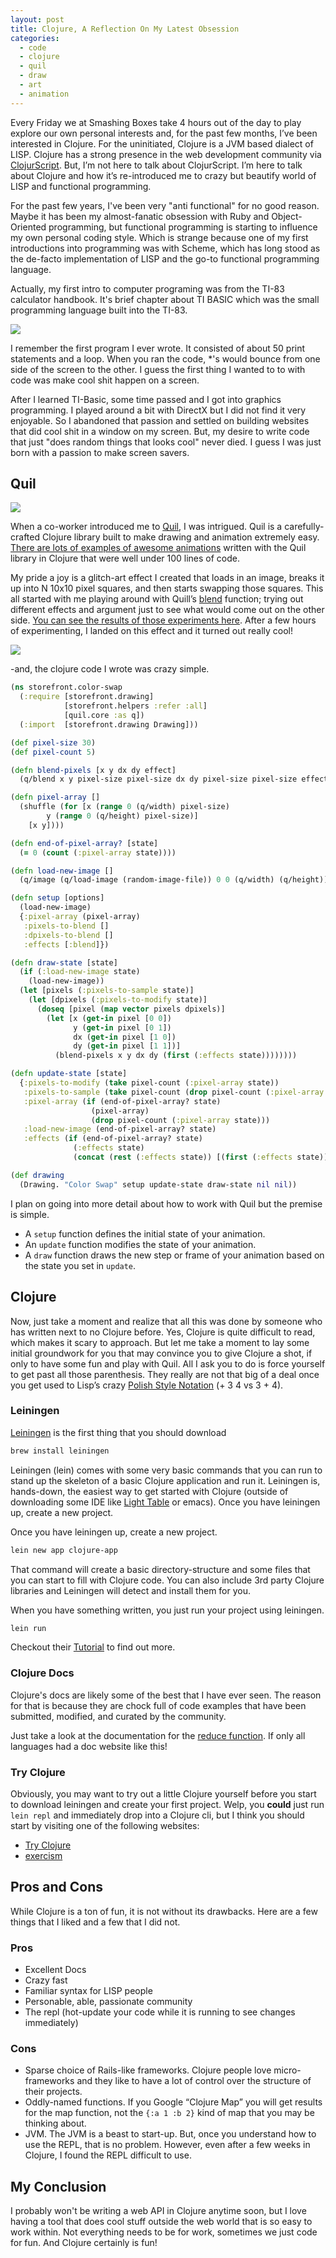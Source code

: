```yaml
---
layout: post
title: Clojure, A Reflection On My Latest Obsession
categories:
  - code
  - clojure
  - quil
  - draw
  - art
  - animation
---
```


Every Friday we at Smashing Boxes take 4 hours out of the day to play explore our own personal interests and, for the past few months, I’ve been interested in Clojure. For the uninitiated, Clojure is a JVM based dialect of LISP. Clojure has a strong presence in the web development community via [ClojurScript](https://github.com/clojure/clojurescript). But, I’m not here to talk about ClojurScript. I’m here to talk about Clojure and how it’s re-introduced me to crazy but beautify world of LISP and functional programming.

For the past few years, I've been very "anti functional" for no good reason. Maybe it has been my almost-fanatic obsession with Ruby and Object-Oriented programming, but functional programming is starting to influence my own personal coding style. Which is strange because one of my first introductions into programming was with Scheme, which has long stood as the de-facto implementation of LISP and the go-to functional programming language.

Actually, my first intro to computer programing was from the TI-83 calculator handbook. It's brief chapter about TI BASIC which was the small programming language built into the TI-83.

![](/public/images/ti-83.jpg)

I remember the first program I ever wrote. It consisted of about 50 print statements and a loop. When you ran the code, *'s would bounce from one side of the screen to the other. I guess the first thing I wanted to to with code was make cool shit happen on a screen.

After I learned TI-Basic, some time passed and I got into graphics programming. I played around a bit with DirectX but I did not find it very enjoyable. So I abandoned that passion and settled on building websites that did cool shit in a window on my screen. But, my desire to write code that just "does random things that looks cool" never died. I guess I was just born with a passion to make screen savers.

## Quil

![](https://camo.githubusercontent.com/90bc972502b59f7b670dd3c249a7cfc9796f8d23/687474703a2f2f636c6f75642e6769746875622e636f6d2f646f776e6c6f6164732f7175696c2f7175696c2f7175696c2e706e67)

When a co-worker introduced me to [Quil](http://quil.info), I was intrigued. Quil is a carefully-crafted Clojure library built to make drawing and animation extremely easy. [There are lots of examples of awesome animations](http://quil.info/examples) written with the Quil library in Clojure that were well under 100 lines of code.

My pride a joy is a glitch-art effect I created that loads in an image, breaks it up into N 10x10 pixel squares, and then starts swapping those squares. This all started with me playing around with Quill’s [blend](http://quil.info/api/image/pixels#blend) function; trying out different effects and argument just to see what would come out on the other side. [You can see the results of those experiments here](https://imgur.com/a/DaZKh). After a few hours of experimenting, I landed on this effect and it turned out really cool!

![](https://cloud.githubusercontent.com/assets/362269/12542273/d19fbb94-c2ee-11e5-98a3-38a390632841.gif)

-and, the clojure code I wrote was crazy simple.

~~~clojure
(ns storefront.color-swap
  (:require [storefront.drawing]
            [storefront.helpers :refer :all]
            [quil.core :as q])
  (:import  [storefront.drawing Drawing]))

(def pixel-size 30)
(def pixel-count 5)

(defn blend-pixels [x y dx dy effect]
  (q/blend x y pixel-size pixel-size dx dy pixel-size pixel-size effect))

(defn pixel-array []
  (shuffle (for [x (range 0 (q/width) pixel-size)
        y (range 0 (q/height) pixel-size)]
    [x y])))

(defn end-of-pixel-array? [state]
  (= 0 (count (:pixel-array state))))

(defn load-new-image []
  (q/image (q/load-image (random-image-file)) 0 0 (q/width) (q/height)))

(defn setup [options]
  (load-new-image)
  {:pixel-array (pixel-array)
   :pixels-to-blend []
   :dpixels-to-blend []
   :effects [:blend]})

(defn draw-state [state]
  (if (:load-new-image state)
    (load-new-image))
  (let [pixels (:pixels-to-sample state)]
    (let [dpixels (:pixels-to-modify state)]
      (doseq [pixel (map vector pixels dpixels)]
        (let [x (get-in pixel [0 0])
              y (get-in pixel [0 1])
              dx (get-in pixel [1 0])
              dy (get-in pixel [1 1])]
          (blend-pixels x y dx dy (first (:effects state))))))))

(defn update-state [state]
  {:pixels-to-modify (take pixel-count (:pixel-array state))
   :pixels-to-sample (take pixel-count (drop pixel-count (:pixel-array state)))
   :pixel-array (if (end-of-pixel-array? state)
                  (pixel-array)
                  (drop pixel-count (:pixel-array state)))
   :load-new-image (end-of-pixel-array? state)
   :effects (if (end-of-pixel-array? state)
              (:effects state)
              (concat (rest (:effects state)) [(first (:effects state))]))})

(def drawing
  (Drawing. "Color Swap" setup update-state draw-state nil nil))
~~~

I plan on going into more detail about how to work with Quil but the premise is simple.

* A `setup` function defines the initial state of your animation.
* An `update` function modifies the state of your animation.
* A `draw` function draws the new step or frame of your animation based on the state you set in `update`.

## Clojure

Now, just take a moment and realize that all this was done by someone who has written next to no Clojure before. Yes, Clojure is quite difficult to read, which makes it scary to approach. But let me take a moment to lay some initial groundwork for you that may convince you to give Clojure a shot, if only to have some fun and play with Quil. All I ask you to do is force yourself to get past all those parenthesis. They really are not that big of a deal once you get used to Lisp’s crazy [Polish Style Notation](https://en.wikipedia.org/wiki/Polish_notation) (+ 3 4 vs 3 + 4).

### Leiningen
[Leiningen](http://leiningen.org/) is the first thing that you should download


~~~bash
brew install leiningen
~~~

Leiningen (lein) comes with some very basic commands that you can run to stand up the skeleton of a basic Clojure application and run it. Leiningen is, hands-down, the easiest way to get started with Clojure (outside of downloading some IDE like [Light Table](http://lighttable.com/) or emacs).
Once you have leiningen up, create a new project.

Once you have leiningen up, create a new project.

~~~bash
lein new app clojure-app
~~~

That command will create a basic directory-structure and some files that you can start to fill with Clojure code. You can also include 3rd party Clojure libraries and Leiningen will detect and install them for you.

When you have something written, you just run your project using leiningen.

~~~bash
lein run
~~~

Checkout their [Tutorial](https://github.com/technomancy/leiningen/blob/stable/doc/TUTORIAL.md) to find out more.

### Clojure Docs
Clojure's docs are likely some of the best that I have ever seen. The reason for that is because they are chock full of code examples that have been submitted, modified, and curated by the community.

Just take a look at the documentation for the [reduce function](https://clojuredocs.org/clojure.core/reduce). If only all languages had a doc website like this!

### Try Clojure
Obviously, you may want to try out a little Clojure yourself before you start to download leiningen and create your first project. Welp, you **could** just run `lein repl` and immediately drop into a Clojure cli, but I think you should start by visiting one of the following websites:


* [Try Clojure](http://www.tryclj.com/)
* [exercism](http://exercism.io/languages/clojure)

## Pros and Cons

While Clojure is a ton of fun, it is not without its drawbacks. Here are a few things that I liked and a few that I did not.

### Pros
* Excellent Docs
* Crazy fast
* Familiar syntax for LISP people
* Personable, able, passionate community
* The repl (hot-update your code while it is running to see changes immediately)

### Cons
* Sparse choice of Rails-like frameworks. Clojure people love micro-frameworks and they like to have a lot of control over the structure of their projects.
* Oddly-named functions. If you Google “Clojure Map” you will get results for the map function, not the `{:a 1 :b 2}` kind of map that you may be thinking about.
* JVM. The JVM is a beast to start-up. But, once you understand how to use the REPL, that is no problem. However, even after a few weeks in Clojure, I found the REPL difficult to use.

## My Conclusion

I probably won't be writing a web API in Clojure anytime soon, but I love having a tool that does cool stuff outside the web world that is so easy to work within. Not everything needs to be for work, sometimes we just code for fun. And Clojure certainly is fun!
